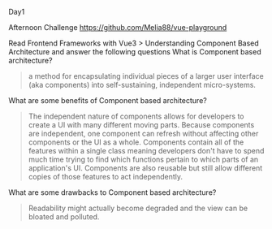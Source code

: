Day1 

Afternoon Challenge https://github.com/Melia88/vue-playground

Read Frontend Frameworks with Vue3 > Understanding Component Based Architecture and answer the following questions
What is Component based architecture?
>a method for encapsulating individual pieces of a larger user interface (aka components) into self-sustaining, independent micro-systems.

What are some benefits of Component based architecture?
>The independent nature of components allows for developers to create a UI with many different moving parts. Because components are independent, one component can refresh without affecting other components or the UI as a whole. Components contain all of the features within a single class meaning developers don't have to spend much time trying to find which functions pertain to which parts of an application's UI. Components are also reusable but still allow different copies of those features to act independently.

What are some drawbacks to Component based architecture?
>Readability might actually become degraded and the view can be bloated and polluted.